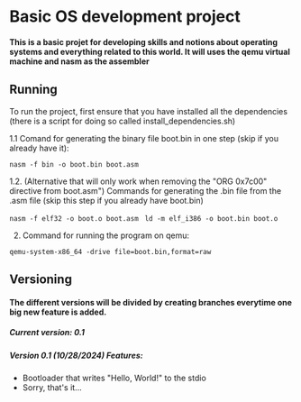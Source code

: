 # Basic OS development project

#### This is a basic projet for developing skills and notions about operating systems and everything related to this world. It will uses the qemu virtual machine and nasm as the assembler

## Running

To run the project, first ensure that you have installed all the dependencies (there is a script for doing so called install_dependencies.sh)

1.1 Comand for generating the binary file boot.bin in one step (skip if you already have it):

``` nasm -f bin -o boot.bin boot.asm ```

1.2. (Alternative that will only work when removing the "ORG 0x7c00" directive from boot.asm") Commands for generating the .bin file from the .asm file (skip this step if you already have boot.bin)

``` nasm -f elf32 -o boot.o boot.asm  ```
``` ld -m elf_i386 -o boot.bin boot.o ```
 


2. Command for running the program on qemu:

``` qemu-system-x86_64 -drive file=boot.bin,format=raw ```

## Versioning

#### The different versions will be divided by creating branches everytime one big new feature is added.

##### Current version: 0.1

##### Version 0.1 (10/28/2024) Features:

- Bootloader that writes "Hello, World!" to the stdio
- Sorry, that's it...
